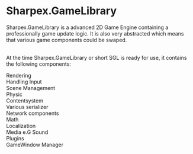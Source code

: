 Sharpex.GameLibrary
===================


Sharpex.GameLibrary is a advanced 2D Game Engine containing a professionally game update logic. It is also very abstracted which means that various game components could be swaped.<br /><br />

At the time Sharpex.GameLibrary or short SGL is ready for use, it contains the following components:

Rendering <br />
Handling Input <br />
Scene Management <br />
Physic <br />
Contentsystem <br />
Various serializer <br />
Network components <br />
Math <br />
Localization <br />
Media e.G Sound <br />
Plugins <br />
GameWindow Manager <br />

